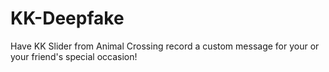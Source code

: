 # KK-Deepfake
Have KK Slider from Animal Crossing record a custom message for your or your friend's special occasion!
